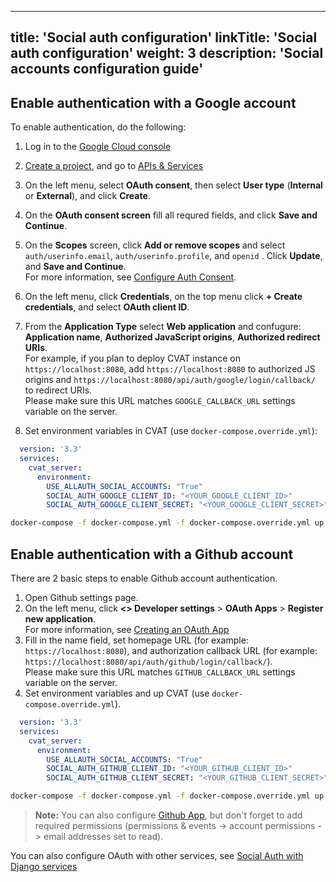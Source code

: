 <!--lint disable maximum-heading-length-->
---
title: 'Social auth configuration'
linkTitle: 'Social auth configuration'
weight: 3
description: 'Social accounts configuration guide'
---

<!--lint disable maximum-line-length-->
## Enable authentication with a Google account

To enable authentication, do the following:


1. Log in to the [Google Cloud console](https://console.cloud.google.com/)
2. [Create a project](https://cloud.google.com/resource-manager/docs/creating-managing-projects),
  and go to [APIs & Services](https://console.cloud.google.com/apis/)
3. On the left menu, select **OAuth consent**, then select
  **User type** (**Internal** or **External**), and click **Create**.
4. On the **OAuth consent screen** fill all requred fields, and click **Save and Continue**.
5. On the **Scopes** screen, click **Add or remove scopes** and
  select `auth/userinfo.email`, `auth/userinfo.profile`, and `openid` .
  Click **Update**, and **Save and Continue**.
  <br>For more information, see [Configure Auth Consent](https://developers.google.com/workspace/guides/configure-oauth-consent).
6. On the left menu, click **Credentials**, on the top
  menu click **+ Create credentials**, and select **OAuth client ID**.
7. From the **Application Type** select **Web application** and
  confugure: **Application name**, **Authorized JavaScript origins**, **Authorized redirect URIs**.
  <br> For example, if you plan to deploy CVAT instance on `https://localhost:8080`, add `https://localhost:8080`
  to authorized JS origins and `https://localhost:8080/api/auth/google/login/callback/` to redirect URIs.
  <br>Please make sure  this URL matches `GOOGLE_CALLBACK_URL` settings variable on the server.

2. Set environment variables in CVAT (use `docker-compose.override.yml`):

  ```yaml
    version: '3.3'
    services:
      cvat_server:
        environment:
          USE_ALLAUTH_SOCIAL_ACCOUNTS: "True"
          SOCIAL_AUTH_GOOGLE_CLIENT_ID: "<YOUR_GOOGLE_CLIENT_ID>"
          SOCIAL_AUTH_GOOGLE_CLIENT_SECRET: "<YOUR_GOOGLE_CLIENT_SECRET>"
  ```

  ```bash
  docker-compose -f docker-compose.yml -f docker-compose.override.yml up -d
  ```


## Enable authentication with a Github account

There are 2 basic steps to enable Github account authentication.

1. Open Github settings page.
2. On the left menu, click  **<> Developer settings** > **OAuth Apps** > **Register new application**.
   <br>For more information, see [Creating an OAuth App](https://docs.github.com/en/developers/apps/building-oauth-apps/creating-an-oauth-app)
3. Fill in the name field, set homepage URL (for example:  `https://localhost:8080`),
   and authorization callback URL (for example: `https://localhost:8080/api/auth/github/login/callback/`).
   <br>Please make sure this URL matches `GITHUB_CALLBACK_URL` settings variable on the server.
4. Set environment variables and up CVAT (use `docker-compose.override.yml`).

  ```yaml
    version: '3.3'
    services:
      cvat_server:
        environment:
          USE_ALLAUTH_SOCIAL_ACCOUNTS: "True"
          SOCIAL_AUTH_GITHUB_CLIENT_ID: "<YOUR_GITHUB_CLIENT_ID>"
          SOCIAL_AUTH_GITHUB_CLIENT_SECRET: "<YOUR_GITHUB_CLIENT_SECRET>"
  ```

  ```bash
  docker-compose -f docker-compose.yml -f docker-compose.override.yml up -d
  ```

  > **Note:** You can also configure [Github App](https://docs.github.com/en/developers/apps/building-github-apps/creating-a-github-app),
  but don't forget to add required permissions (permissions & events -> account permissions -> email addresses set to read).

You can also configure OAuth with other services,
see [Social Auth with Django services](https://django-allauth.readthedocs.io/en/latest/providers.html)